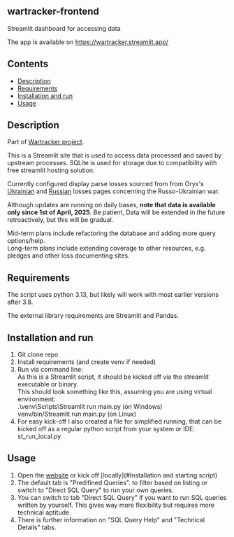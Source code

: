 ## wartracker-frontend
Streamlit dashboard for accessing data

The app is available on https://wartracker.streamlit.app/

## Contents
- [Description](#description)
- [Requirements](#requirements)
- [Installation and run](#installation-and-run)
- [Usage](#usage)

## Description
Part of [Wartracker project](https://github.com/users/F1End/projects/1/views/1?pane=info).


This is a Streamlit site that is used to access data processed and saved by upstream processes.
SQLite is used for storage due to compatibility with free streamlit hosting solution.

Currently configured display parse losses sourced from from Oryx's [Ukrainian](https://www.oryxspioenkop.com/2022/02/attack-on-europe-documenting-ukrainian.html) and [Russian](https://www.oryxspioenkop.com/2022/02/attack-on-europe-documenting-equipment.html) losses pages concerning the Russo-Ukrainian war.

Although updates are running on daily bases, **note that data is available only since 1st of April, 2025**.
Be patient, Data will be extended in the future retroactively, but this will be gradual.

Mid-term plans include refactoring the database and adding more query options/help.<br>
Long-term plans include extending coverage to other resources, e.g. pledges and other loss documenting sites.

## Requirements
The script uses python 3.13, but likely will work with most earlier versions after 3.8.

The external library requirements are Streamlit and Pandas.

## Installation and run
1. Git clone repo
2. Install requirements (and create venv if needed)
3. Run via command line: <br>
As this is a Streamlit script, it should be kicked off via the streamlit executable or binary.<br>
This should look something like this, assuming you are using virtual environment:<br>
.\venv\Scripts\Streamlit run main.py (on Windows)<br>
venv/bin/Streamlit run main.py (on Linux)<br>
4. For easy kick-off I also created a file for simplified running, 
that can be kicked off as a regular python script from your system or IDE: st_run_local.py


## Usage

1. Open the [website](https://wartracker.streamlit.app/) or kick off [locally](#Installation and starting script)
2. The default tab is "Predifined Queries". to filter based on listing or switch to "Direct SQL Query"
to run your own queries.
3. You can switch to tab "Direct SQL Query" if you want to run SQL queries written by yourself. 
This gives way more flexibility but requires more technical aptitude.
4. There is further information on "SQL Query Help" and "Technical Details" tabs.
